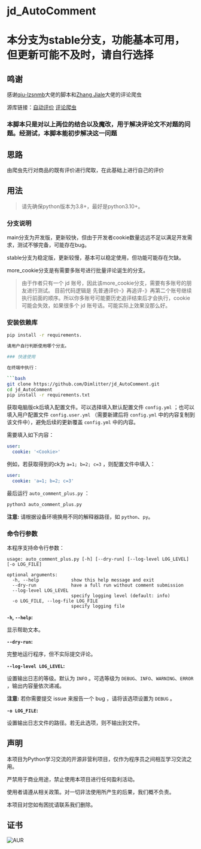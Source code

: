 # jd_AutoComment

# 本分支为stable分支，功能基本可用，但更新可能不及时，请自行选择

## 鸣谢

感谢[qiu-lzsnmb](https://github.com/qiu-lzsnmb)大佬的脚本和[Zhang Jiale](https://github.com/2274900)大佬的评论爬虫

源库链接：[自动评价](https://github.com/qiu-lzsnmb/jd_lzsnmb)
[评论爬虫](https://github.com/2274900/JD_comment_spider)

### 本脚本只是对以上两位的结合以及魔改，用于解决评论文不对题的问题。经测试，本脚本能初步解决这一问题

## 思路

由爬虫先行对商品的既有评价进行爬取，在此基础上进行自己的评价

## 用法

> 请先确保python版本为3.8+，最好是python3.10+。

### 分支说明

main分支为开发版，更新较快，但由于开发者cookie数量远远不足以满足开发需求，测试不够完备，可能存在bug。

stable分支为稳定版，更新较慢，基本可以稳定使用，但功能可能存在欠缺。

more_cookie分支是有需要多账号进行批量评论诞生的分支。
> 由于作者只有一个 jd 账号，因此该more_cookie分支，需要有多账号的朋友进行测试。
目前代码逻辑是 先普通评价-》再追评-》再第二个账号继续执行前面的顺序。所以你多账号可能要历史追评结束后才会执行，cookie 可能会失效，如果很多个 jd 账号话。可能实际上效果没那么好。

### 安装依赖库

```bash
pip install -r requirements.

请用户自行判断使用哪个分支。

### 快速使用

在终端中执行：

```bash
git clone https://github.com/Dimlitter/jd_AutoComment.git
cd jd_AutoComment
pip install -r requirements.txt
```

获取电脑版ck后填入配置文件。可以选择填入默认配置文件 `config.yml` ；也可以填入用户配置文件 `config.user.yml` （需要新建后将 `config.yml` 中的内容复制到该文件中），避免后续的更新覆盖 `config.yml` 中的内容。

需要填入如下内容：

```yml
user:
  cookie: '<Cookie>'
```

例如，若获取得到的ck为 `a=1; b=2; c=3` ，则配置文件中填入：

```yml
user:
  cookie: 'a=1; b=2; c=3'
```

最后运行 `auto_comment_plus.py` ：

```bash
python3 auto_comment_plus.py
```

**注意:** 请根据设备环境换用不同的解释器路径，如 `python`、`py`。

### 命令行参数

本程序支持命令行参数：

```text
usage: auto_comment_plus.py [-h] [--dry-run] [--log-level LOG_LEVEL] [-o LOG_FILE]

optional arguments:
  -h, --help            show this help message and exit
  --dry-run             have a full run without comment submission
  --log-level LOG_LEVEL
                        specify logging level (default: info)
  -o LOG_FILE, --log-file LOG_FILE
                        specify logging file
```

**`-h`, `--help`:**

显示帮助文本。

**`--dry-run`:**

完整地运行程序，但不实际提交评论。

**`--log-level LOG_LEVEL`:**

设置输出日志的等级。默认为 `INFO` 。可选等级为 `DEBUG`、`INFO`、`WARNING`、`ERROR` ，输出内容量依次递减。

**注意:** 若你需要提交 issue 来报告一个 bug ，请将该选项设置为 `DEBUG` 。

**`-o LOG_FILE`:**

设置输出日志文件的路径。若无此选项，则不输出到文件。

## 声明

本项目为Python学习交流的开源非营利项目，仅作为程序员之间相互学习交流之用。

严禁用于商业用途，禁止使用本项目进行任何盈利活动。

使用者请遵从相关政策。对一切非法使用所产生的后果，我们概不负责。

本项目对您如有困扰请联系我们删除。

## 证书

![AUR](https://img.shields.io/badge/license-MIT%20License%202.0-green.svg)
